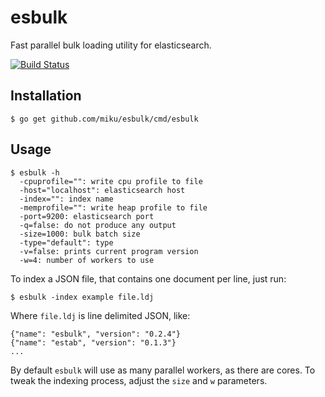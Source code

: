 esbulk
======

Fast parallel bulk loading utility for elasticsearch.

[![Build Status](http://img.shields.io/travis/miku/esbulk.svg?style=flat)](https://travis-ci.org/miku/esbulk)

Installation
------------

    $ go get github.com/miku/esbulk/cmd/esbulk

Usage
-----

    $ esbulk -h
      -cpuprofile="": write cpu profile to file
      -host="localhost": elasticsearch host
      -index="": index name
      -memprofile="": write heap profile to file
      -port=9200: elasticsearch port
      -q=false: do not produce any output
      -size=1000: bulk batch size
      -type="default": type
      -v=false: prints current program version
      -w=4: number of workers to use

To index a JSON file, that contains one document per line, just run:

    $ esbulk -index example file.ldj

Where `file.ldj` is line delimited JSON, like:

    {"name": "esbulk", "version": "0.2.4"}
    {"name": "estab", "version": "0.1.3"}
    ...

By default `esbulk` will use as many parallel workers, as there are cores.
To tweak the indexing process, adjust the `size` and `w` parameters.
